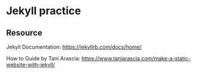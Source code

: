 # Jekyll practice
## Resource
Jekyll Documentation: https://jekyllrb.com/docs/home/

How to Guide by Tani Arascia: https://www.taniarascia.com/make-a-static-website-with-jekyll/

